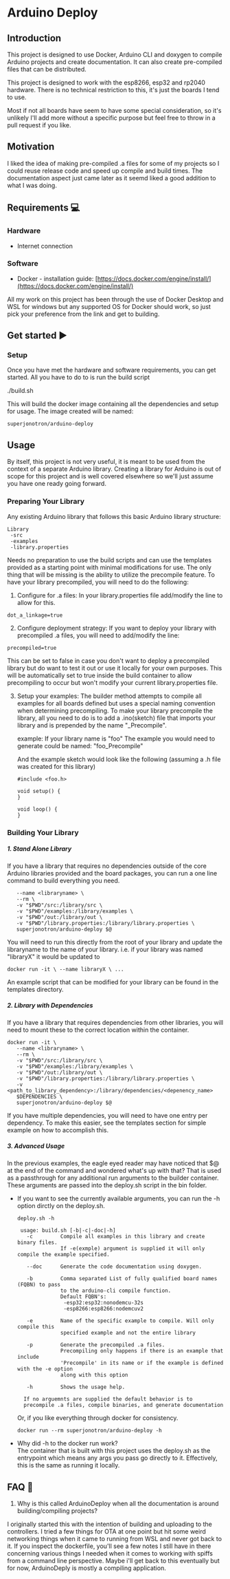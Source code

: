 # Arduino Deploy

## Introduction

This project is designed to use Docker, Arduino CLI and doxygen to compile Arduino projects and create documentation.  It can also create pre-compiled files that can be distributed.

This project is designed to work with the esp8266, esp32 and rp2040 hardware. There is no technical restriction to this, it's just the boards I tend to use.

Most if not all boards have seem to have some special consideration, so it's unlikely I'll add more without a specific purpose but feel free to throw in a pull request if you like.

## Motivation

I liked the idea of making pre-compiled .a files for some of my projects so I could reuse release code and speed up compile and build times.  The documentation aspect just came later as it seemd liked a good addition to what I was doing.
 

## Requirements :computer:
### Hardware
 - Internet connection

### Software
- Docker - installation guide: [https://docs.docker.com/engine/install/](https://docs.docker.com/engine/install/)

All my work on this project has been through the use of Docker Desktop and WSL for windows but any supported OS for Docker should work, so just pick your preference from the link and get to building.

## Get started ▶️

### Setup
Once you have met the hardware and software requirements, you can get started. All you have to do to is run the build script

./build.sh

This will build the docker image containing all the dependencies and setup for usage.  The image created will be named:

`superjonotron/arduino-deploy`

## Usage

By itself, this project is not very useful, it is meant to be used from the context of a separate Arduino library.  Creating a library for Arduino is out of scope for this project and is well covered elsewhere so we'll just assume you have one ready going forward.


### Preparing Your Library
Any existing Arduino library that follows this basic Arduino library structure:

```
Library
 -src
 -examples
 -library.properties
 ```

 Needs no preparation to use the build scripts and can use the templates provided as a starting point with minimal modifications for use.  The only thing that will be missing is the ability to utilize the precompile feature.  To have your library precompiled, you will need to do the following:

 1. Configure for .a files:
 In your library.properties file add/modify the line to allow for this.
 
   `dot_a_linkage=true`

 2. Configure deployment strategy:
 If you want to deploy your library with precompiled .a files, you will need to add/modify the line:
 
   `precompiled=true`

   This can be set to false in case you don't want to deploy a precompiled library but do want to test it out or use it locally for your own purposes.  This will be automatically set to true inside the build container to allow precompiling to occur but won't modify your current library.properties file.

3. Setup your examples:
The builder method attempts to compile all examples for all boards defined but uses a special naming convention when determining precompiling.  To make your library precompile the library, all you need to do is to add a .ino(sketch) file that imports your library and is prepended by the name "_Precompile".

   example: If your library name is "foo"
The example you would need to generate could be named: "foo_Precompile"

   And the example sketch would look like the following (assuming a .h file was created for this library)

   ```
   #include <foo.h>
   
   void setup() {
   }

   void loop() {
   }
   ```

### Building Your Library

##### 1. Stand Alone Library
If you have a library that requires no dependencies outside of the core Arduino libraries provided and the board packages, you can run a one line command to build everything you need.

```docker run -it \
   --name <libraryname> \
   --rm \
   -v "$PWD"/src:/library/src \
   -v "$PWD"/examples:/library/examples \
   -v "$PWD"/out:/library/out \
   -v "$PWD"/library.properties:/library/library.properties \
   superjonotron/arduino-deploy $@
```

You will need to run this directly from the root of your library and update the libraryname to the name of your library.  i.e. if your library was named "libraryX" it would be updated to

`docker run -it \
   --name libraryX \
  ...`
  
  An example script that can be modified for your library can be found in the templates directory.
  
##### 2. Library with Dependencies
If you have a library that requires dependencies from other libraries, you will need to mount these to the correct location within the container.

```
docker run -it \
   --name <libraryname> \
   --rm \
   -v "$PWD"/src:/library/src \
   -v "$PWD"/examples:/library/examples \
   -v "$PWD"/out:/library/out \
   -v "$PWD"/library.properties:/library/library.properties \
   -v <path_to_library_dependency>:/library/dependencies/<depenency_name>
   $DEPENDENCIES \
   superjonotron/arduino-deploy $@
  ```

If you have multiple dependencies, you will need to have one entry per dependency.  To make this easier, see the templates section for simple example on how to accomplish this.

##### 3. Advanced Usage
In the previous examples, the eagle eyed reader may have noticed that $@ at the end of the command and wondered what's up with that?  That is used as a passthrough for any additional run arguments to the builder container.  These arguments are passed into the deploy.sh script in the bin folder.

- If you want to see the currently available arguments, you can run the -h option dirctly on the deploy.sh.  

   `deploy.sh -h`
    
   ```
    usage: build.sh [-b|-c|-doc|-h]
      -c         Compile all examples in this library and create binary files.
                 If -e(exmple) argument is supplied it will only compile the example specified.

      --doc      Generate the code documentation using doxygen.

      -b         Comma separated List of fully qualified board names (FQBN) to pass
                 to the arduino-cli compile function.
                 Default FQBN's:
                  -esp32:esp32:nonodemcu-32s
                  -esp8266:esp8266:nodemcuv2

      -e         Name of the specific example to compile. Will only compile this
                 specified example and not the entire library

      -p         Generate the precompiled .a files.
                 Precompiling only happens if there is an example that include
                 'Precompile' in its name or if the example is defined with the -e option
                 along with this option

      -h         Shows the usage help.

     If no arguemnts are supplied the default behavior is to
     precompile .a files, compile binaries, and generate documentation
    ```

   Or, if you like everything through docker for consistency.

   `docker run --rm superjonotron/arduino-deploy -h`

- Why did -h to the docker run work?  
The container that is built with this project uses the deploy.sh as the entrypoint which means any args you pass go directly to it.  Effectively, this is the same as running it locally.


## FAQ :raising_hand:
1. Why is this called ArduinoDeploy when all the documentation is around building/compiling projects?

I originally started this with the intention of building and uploading to  the controllers.  I tried a few things for OTA at one point but hit some weird networking things when it came to running from WSL and never got back to it.  If you inspect the dockerfile, you'll see a few notes I still have in there concerning various things I needed when it comes to working with spiffs from a command line perspective.  Maybe i'll get back to this eventually but for now, ArduinoDeply is mostly a compiling application.


